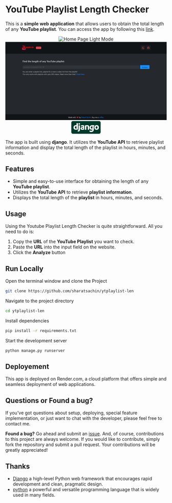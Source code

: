 # YouTube Playlist Length Checker


This is a **simple web application** that allows users to obtain the total length of any **YouTube playlist**. You can access the app by following this [link](https://ytplaylist-len.sharats.dev/).

<p align="center">
  <img src="static/homepagelightmode.png#gh-dark-mode-only" alt="Home Page Light Mode" >
  <img src="static/homepagedarkmode.png#gh-light-mode-only" alt="Home Page Light Mode">
  <br>
  <img height="40" src="static/django.png"> 
</p>


The app is built using **django**. It utilizes the **YouTube API** to retrieve playlist information and display the total length of the playlist in hours, minutes, and seconds.


## Features

* Simple and easy-to-use interface for obtaining the length of any **YouTube playlist**.
* Utilizes the **YouTube API** to retrieve **playlist information**.
* Displays the total length of the **playlist** in hours, minutes, and seconds.

## Usage

Using the Youtube Playlist Length Checker is quite straightforward. All you need to do is:

1. Copy the **URL** of the **YouTube Playlist** you want to check.
2. Paste the **URL** into the input field on the website.
3. Click the **Analyze** button

## Run Locally

Open the terminal window and clone the Project

```bash
git clone https://github.com/sharatsachin/ytplaylist-len
```
Navigate to the project directory

```bash
cd ytplaylist-len
```
Install dependencies

```bash
pip install -r requirements.txt
```
Start the development server

```bash
python manage.py runserver
```

## Deployement

This app is deployed on Render.com, a cloud platform that offers simple and seamless deployment of web applications.


## Questions or Found a bug?

If you've got questions about setup, deploying, special feature implementation, or just want to chat with the developer, please feel free to contact me.

**Found a bug?** Go ahead and submit an [issue](https://github.com/sharatsachin/ytplaylist-len/issues). And, of course, contributions to this project are always welcome. If you would like to contribute, simply fork the repository and submit a pull request. Your contributions will be greatly appreciated!

## Thanks

* [Django](https://www.djangoproject.com/) a high-level Python web framework that encourages rapid development and clean, pragmatic design.
* [python](https://www.python.org/) a powerful and versatile programming language that is widely used in many fields.
